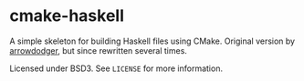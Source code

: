 # cmake-haskell

A simple skeleton for building Haskell files using CMake. Original version by
[arrowdodger](https://github.com/arrowdodger), but since rewritten several times.

Licensed under BSD3. See `LICENSE` for more information.

